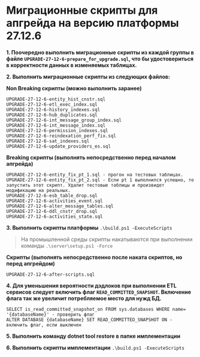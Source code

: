 # Миграционные скрипты для апгрейда на версию платформы 27.12.6

**1. Поочередно выполнить миграционные скрипты из каждой группы в файле ```UPGRADE-27-12-6-prepare_for_upgrade.sql```, что бы удостовериться в корректности данных в изменяемых таблицах.**

**2. Выполнить миграционные скрипты из следующих файлов:**

**Non Breaking скрипты (можно выполнить заранее)**

```
UPGRADE-27-12-6-entity_hist_cnstr.sql
UPGRADE-27-12-6-etl_exec_index.sql
UPGRADE-27-12-6-history_indexes.sql
UPGRADE-27-12-6-hub_duplicates.sql
UPGRADE-27-12-6-int_message_group_index.sql
UPGRADE-27-12-6-int_message_index.sql
UPGRADE-27-12-6-permission_indexes.sql
UPGRADE-27-12-6-reindexation_perf_fix.sql
UPGRADE-27-12-6-sat_indexes.sql
UPGRADE-27-12-6-update_providers_es.sql
```

**Breaking скрипты (выполнять непосредственно перед началом апгрейда)**

```
UPGRADE-27-12-6-entity_fix_pt_1.sql - прогон на тестовых таблицах.
UPGRADE-27-12-6-entity_fix_pt_2.sql - Если pt 1 выполнился успешно, то запустить этот скрипт. Удалит тестовые таблицы и произвидет модификацию на реальных.
UPGRADE-27-12-6-esb_table_drop.sql
UPGRADE-27-12-6-activities_event.sql
UPGRADE-27-12-6-alter_message_tables.sql
UPGRADE-27-12-6-ddl_cnstr_drop.sql
UPGRADE-27-12-6-activities_state.sql
```

**3. Выполнить скрипты платформы**
```.\build.ps1 -ExecuteScripts```
> На промышленной среды скрипты накатываются при выполнении команды `.\server\setup.ps1 -Force`

**Скрипты (выполнять непосредственно после наката скриптов, но перед апгрейдом)**

```
UPGRADE-27-12-6-after-scripts.sql
```

**4. Для уменьшения вероятности дэдлоков при выполнении ETL сервисов следует включить флаг ```READ_COMMITTED_SNAPSHOT```. Включение флага так же увеличит потребляемое место для нужд БД.**

```
SELECT is_read_committed_snapshot_on FROM sys.databases WHERE name= '{databaseName}' - проверить флаг
ALTER DATABASE {databaseName} SET READ_COMMITTED_SNAPSHOT ON - включить флаг, если выключен
```

**5. Выполнить команду dotnet tool restore в папке имплементации**

**6. Выполнить скрипты имплементации**
```.\build.ps1 -ExecuteScripts```
